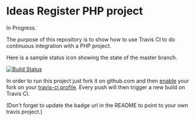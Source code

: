 Ideas Register PHP project
==========================

In Progress.

The purpose of this repository is to show how to use Travis CI to do
continuous integration with a PHP project.

Here is a sample status icon showing the state of the master branch.

[![Build Status](https://travis-ci.org/Soimil/IdeasRegister.svg?branch=master)](https://travis-ci.org/travis-ci-examples/php)

In order to run this project just fork it on github.com and then [enable](http://about.travis-ci.org/docs/user/getting-started/)
your fork on your [travis-ci profile](http://travis-ci.org/profile). Every push will then trigger a new build on Travis CI.

(Don't forget to update the badge url in the README to point to your own travis project.)